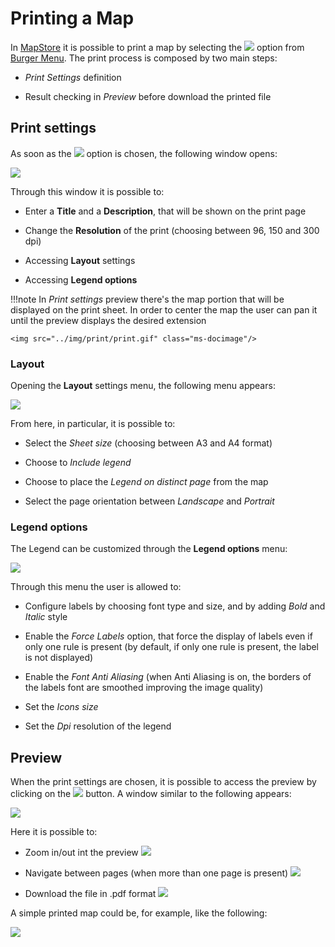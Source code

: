 # Printing a Map

In [MapStore](https://mapstore.geosolutionsgroup.com/mapstore/#/) it is possible to print a map by selecting the <img src="../img/button/print.jpg" class="ms-docbutton"  style="max-height:20px;"/> option from [Burger Menu](menu-bar.md#burger-menu). The print process is composed by two main steps:

* *Print Settings* definition

* Result checking in *Preview* before download the printed file

## Print settings

As soon as the <img src="../img/button/print.jpg" class="ms-docbutton"  style="max-height:20px;"/> option is chosen, the following window opens:

<img src="../img/print/print-page.jpg" class="ms-docimage"/>

Through this window it is possible to:

* Enter a **Title** and a **Description**, that will be shown on the print page

* Change the **Resolution** of the print (choosing between 96, 150 and 300 dpi)

* Accessing **Layout** settings

* Accessing **Legend options**

!!!note
    In *Print settings* preview there's the map portion that will be displayed on the print sheet. In order to center the map the user can pan it until the preview displays the desired extension

    <img src="../img/print/print.gif" class="ms-docimage"/>

### Layout

Opening the **Layout** settings menu, the following menu appears:

<img src="../img/print/first-layout-print.jpg" class="ms-docimage"/>

From here, in particular, it is possible to:

* Select the *Sheet size* (choosing between A3 and A4 format)

* Choose to *Include legend*

* Choose to place the *Legend on distinct page* from the map

* Select the page orientation between *Landscape* and *Portrait*

### Legend options

The Legend can be customized through the **Legend options** menu:

<img src="../img/print/first-legend-options.jpg" class="ms-docimage"/>

Through this menu the user is allowed to:

* Configure labels by choosing font type and size, and by adding *Bold* and *Italic* style

* Enable the *Force Labels* option, that force the display of labels even if only one rule is present (by default, if only one rule is present, the label is not displayed)

* Enable the *Font Anti Aliasing* (when Anti Aliasing is on, the borders of the labels font are smoothed improving the image quality)

* Set the *Icons size*

* Set the *Dpi* resolution of the legend

## Preview

When the print settings are chosen, it is possible to access the preview by clicking on the <img src="../img/button/print_button.jpg" class="ms-docbutton"/> button. A window similar to the following appears:

<img src="../img/print/preview.jpg" class="ms-docimage"/>

Here it is possible to:

* Zoom in/out int the preview <img src="../img/button/zoom-in-out.jpg" class="ms-docbutton"/>

* Navigate between pages (when more than one page is present) <img src="../img/button/navigate-preview.jpg" class="ms-docbutton"/>

* Download the file in .pdf format <img src="../img/button/download-layout.jpg" class="ms-docbutton"/>

A simple printed map could be, for example, like the following:

<img src="../img/print/print.jpg" class="ms-docimage"/>

